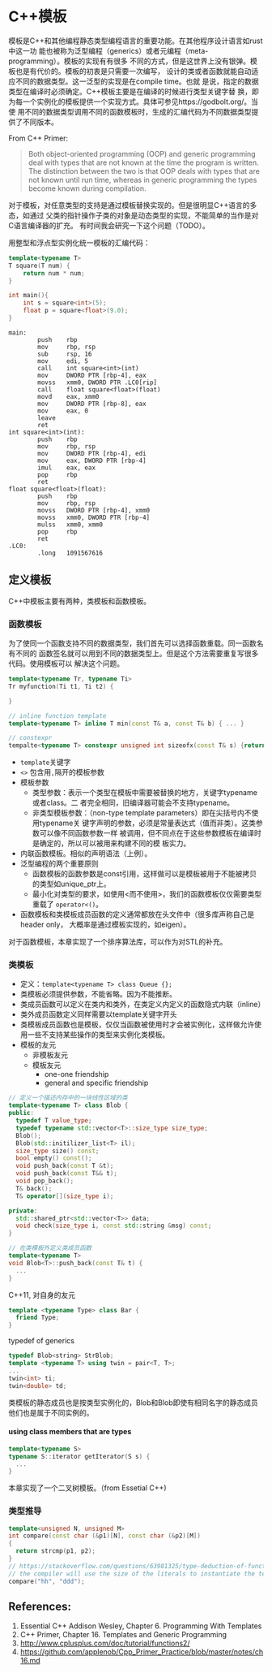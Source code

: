 # C++模板

模板是C++和其他编程静态类型编程语言的重要功能。在其他程序设计语言如rust中这一功
能也被称为泛型编程（generics）或者元编程（meta-programming）。模板的实现有有很多
不同的方式，但是这世界上没有银弹。模板也是有代价的。模板的初衷是只需要一次编写，
设计的类或者函数就能自动适应不同的数据类型。这一泛型的实现是在compile time。也就
是说，指定的数据类型在编译时必须确定。C++模板主要是在编译的时候进行类型关键字替
换，即为每一个实例化的模板提供一个实现方式。具体可参见https://godbolt.org/。当使
用不同的数据类型调用不同的函数模板时，生成的汇编代码为不同数据类型提供了不同版本。

From C++ Primer:
> Both object-oriented programming (OOP) and generic programming deal with types
> that are not known at the time the program is written. The distinction between
> the two is that OOP deals with types that are not known until run time,
> whereas in generic programming the types become known during compilation.

对于模板，对任意类型的支持是通过模板替换实现的。但是很明显C++语言的多态，如通过
父类的指针操作子类的对象是动态类型的实现，不能简单的当作是对C语言编译器的扩充。
有时间我会研究一下这个问题（TODO）。

用整型和浮点型实例化统一模板的汇编代码：
```cpp
template<typename T>
T square(T num) {
    return num * num;
}

int main(){
    int s = square<int>(5);
    float p = square<float>(9.0);
}
```

```assembly
main:
        push    rbp
        mov     rbp, rsp
        sub     rsp, 16
        mov     edi, 5
        call    int square<int>(int)
        mov     DWORD PTR [rbp-4], eax
        movss   xmm0, DWORD PTR .LC0[rip]
        call    float square<float>(float)
        movd    eax, xmm0
        mov     DWORD PTR [rbp-8], eax
        mov     eax, 0
        leave
        ret
int square<int>(int):
        push    rbp
        mov     rbp, rsp
        mov     DWORD PTR [rbp-4], edi
        mov     eax, DWORD PTR [rbp-4]
        imul    eax, eax
        pop     rbp
        ret
float square<float>(float):
        push    rbp
        mov     rbp, rsp
        movss   DWORD PTR [rbp-4], xmm0
        movss   xmm0, DWORD PTR [rbp-4]
        mulss   xmm0, xmm0
        pop     rbp
        ret
.LC0:
        .long   1091567616
```


## 定义模板

C++中模板主要有两种，类模板和函数模板。

### 函数模板

为了使同一个函数支持不同的数据类型，我们首先可以选择函数重载。同一函数名有不同的
函数签名就可以用到不同的数据类型上。但是这个方法需要重复写很多代码。使用模板可以
解决这个问题。

```cpp
template<typename Tr, typename Ti>
Tr myfunction(Ti t1, Ti t2) {

}

// inline function template
template<typename T> inline T min(const T& a, const T& b) { ... }

// constexpr
tempalte<typename T> constexpr unsigned int sizeofx(const T& s) {return sizeofx(s);}

```

- `template`关键字
- `<>` 包含用`,`隔开的模板参数
- 模板参数
  - 类型参数：表示一个类型在模板中需要被替换的地方，关键字typename或者class。二
    者完全相同，旧编译器可能会不支持typename。
  - 非类型模板参数：（non-type template parameters）即在尖括号内不使用typename关
    键字声明的参数，必须是常量表达式（值而非类）。这类参数可以像不同函数参数一样
    被调用，但不同点在于这些参数模板在编译时是确定的，所以可以被用来构建不同的模
    板实力。
- 内联函数模板。相似的声明语法（上例）。
- 泛型编程的两个重要原则
  - 函数模板的函数参数是const引用，这样做可以是模板被用于不能被拷贝的类型如unique_ptr上。
  - 最小化对类型的要求，如使用<而不使用>，我们的函数模板仅仅需要类型重载了
    `operator<()`。
- 函数模板和类模板成员函数的定义通常都放在头文件中（很多库声称自己是header only，
  大概率是通过模板实现的，如eigen）。

对于函数模板，本章实现了一个排序算法库，可以作为对STL的补充。

### 类模板
- 定义：`template<typename T> class Queue {};`
- 类模板必须提供参数，不能省略。因为不能推断。
- 类成员函数可以定义在类内和类外，在类定义内定义的函数隐式内联（inline）
- 类外成员函数定义同样需要以template关键字开头
- 类模板成员函数也是模板，仅仅当函数被使用时才会被实例化，这样做允许使用一些不支持某些操作的类型来实例化类模板。
- 模板的友元
  - 非模板友元
  - 模板友元
    - one-one friendship
    - general and specific friendship

```cpp
// 定义一个描述内存中的一块线性区域的类
template<typename T> class Blob {
public:
  typedef T value_type;
  typedef typename std::vector<T>::size_type size_type;
  Blob();
  Blob(std::initilizer_list<T> il);
  size_type size() const;
  bool empty() const();
  void push_back(const T &t);
  void push_back(const T&& t);
  void pop_back();
  T& back();
  T& operator[](size_type i);

private:
  std::shared_ptr<std::vector<T>> data;
  void check(size_type i, const std::string &msg) const;
}

// 在类模板外定义类成员函数
template<typename T>
void Blob<T>::push_back(const T& t) {
  ...
}
```

C++11, 对自身的友元
```cpp
template <typename Type> class Bar {
  friend Type;
}
```
typedef of generics
```cpp
typedef Blob<string> StrBlob;
template <typename T> using twin = pair<T, T>;
...
twin<int> ti;
twin<double> td;
```

类模板的静态成员也是按类型实例化的，Blob<string>和Blob<int>即使有相同名字的静态成员他们也是属于不同实例的。

#### using class members that are types
```cpp
template<typename S>
typename S::iterator getIterator(S s) {
  ...
}
```

本章实现了一个二叉树模板。（from Essetial C++)

### 类型推导
```cpp
template<unsigned N, unsigned M>
int compare(const char (&p1)[N], const char (&p2)[M])
{
  return strcmp(p1, p2);
}
// https://stackoverflow.com/questions/63981325/type-deduction-of-function-template-in-c
// the compiler will use the size of the literals to instantiate the template
compare("hh", "ddd");
```

## References:
1. Essential C++ Addison Wesley, Chapter 6. Programming With Templates
2. C++ Primer, Chapter 16. Templates and Generic Programming
3. http://www.cplusplus.com/doc/tutorial/functions2/
4. https://github.com/applenob/Cpp_Primer_Practice/blob/master/notes/ch16.md
